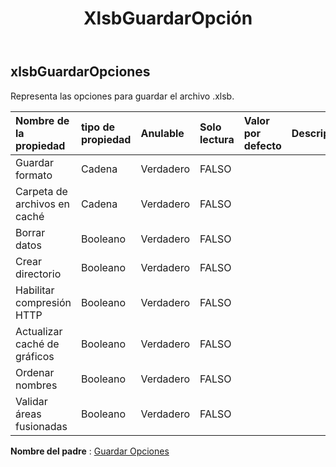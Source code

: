 ﻿---
title: XlsbGuardarOpción
second_title: Aspose.Cells Cloud Documen
type: docs
url: /es/specification/model/xlsbsaveoptions/
description: "Aspose.Cells Especificación del modelo de nube: XlsbSaveOptions. Maneje sin esfuerzo Excel y otros documentos de hoja de cálculo con funciones como abrir, generar, editar, dividir, fusionar, comparar y convertir."
kwords: Excel, Office, Hoja de cálculo, Nube REST API, XlsbSaveOptions
weight: 50
---
## **xlsbGuardarOpciones**

 Representa las opciones para guardar el archivo .xlsb.

| Nombre de la propiedad| tipo de propiedad| Anulable| Solo lectura| Valor por defecto| Descripción|
|:- |:- |:- |:- |:- |:- |
| Guardar formato| Cadena| Verdadero| FALSO|||
| Carpeta de archivos en caché| Cadena| Verdadero| FALSO|||
| Borrar datos| Booleano| Verdadero| FALSO|||
| Crear directorio| Booleano| Verdadero| FALSO|||
| Habilitar compresión HTTP| Booleano| Verdadero| FALSO|||
| Actualizar caché de gráficos| Booleano| Verdadero| FALSO|||
| Ordenar nombres| Booleano| Verdadero| FALSO|||
| Validar áreas fusionadas| Booleano| Verdadero| FALSO|||

**Nombre del padre** : [Guardar Opciones](/specification/model/saveoptions)

